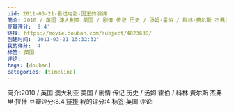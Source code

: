 ```yaml
---
pid: 2011-03-21-看过电影-国王的演讲
简介: 2010 / 英国 澳大利亚 美国 / 剧情 传记 历史 / 汤姆·霍伯 / 科林·费尔斯 杰弗里·拉什
豆瓣评分: '8.4'
链接: https://movie.douban.com/subject/4023638/
创建时间: '2011-03-21 15:32:32'
我的评分: '4'
标签: 英国
评论:
tags: [douban]
categories: [timeline]
---
```

简介:2010 / 英国 澳大利亚 美国 / 剧情 传记 历史 / 汤姆·霍伯 / 科林·费尔斯 杰弗里·拉什
豆瓣评分:8.4
[链接](https://movie.douban.com/subject/4023638/)
我的评分:4
标签:英国
评论:
